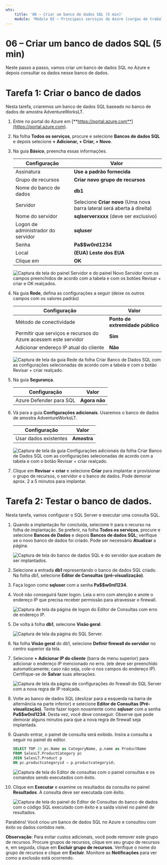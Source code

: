 ```yaml
---
wts:
    title: '06 – Criar um banco de dados SQL (5 min)'
    module: 'Módulo 02 – Principais serviços do Azure (cargas de trabalho)'
---
```


# 06 – Criar um banco de dados SQL (5 min)

Neste passo a passo, vamos criar um banco de dados SQL no Azure e depois consultar os dados nesse banco de dados.

# Tarefa 1: Criar o banco de dados 

Nesta tarefa, criaremos um banco de dados SQL baseado no banco de dados de amostra AdventureWorksLT. 

1. Entre no portal do Azure em [**https://portal.azure.com**](https://portal.azure.com).

2. Na folha **Todos os serviços**, procure e selecione **Bancos de dados SQL** e depois selecione **+ Adicionar, + Criar, + Novo**. 

3. Na guia **Básico**, preencha essas informações.  

    | Configuração | Valor | 
    | --- | --- |
    | Assinatura | **Use a padrão fornecida** |
    | Grupo de recursos | **Criar novo grupo de recursos** |
    | Nome do banco de dados| **db1** | 
    | Servidor | Selecione **Criar novo** (Uma nova barra lateral será aberta à direita)|
    | Nome do servidor | **sqlserverxxxx** (deve ser exclusivo) | 
    | Logon de administrador do servidor | **sqluser** |
    | Senha | **Pa$$w0rd1234** |
    | Local | **(EUA) Leste dos EUA** |
    | Clique em  | **OK** |

   ![Captura de tela do painel Servidor e do painel Novo Servidor com os campos preenchidos de acordo com a tabela e com os botões Revisar + criar e OK realçados.](../images/0501.png)

4. Na guia **Rede**, defina as configurações a seguir (deixe os outros campos com os valores padrão) 

    | Configuração | Valor | 
    | --- | --- |
    | Método de conectividade | **Ponto de extremidade público** |    
    | Permitir que serviços e recursos do Azure acessem este servidor | **Sim** |
    | Adicionar endereço IP atual do cliente | **Não** |
    
   ![Captura de tela da guia Rede da folha Criar Banco de Dados SQL com as configurações selecionadas de acordo com a tabela e com o botão Revisar + criar realçado.](../images/0501b.png)

5. Na guia **Segurança**. 

    | Configuração | Valor | 
    | --- | --- |
    | Azure Defender para SQL| **Agora não** |
    
6. Vá para a guia **Configurações adicionais**. Usaremos o banco de dados de amostra AdventureWorksLT.

    | Configuração | Valor | 
    | --- | --- |
    | Usar dados existentes | **Amostra** |

    ![Captura de tela da guia Configurações adicionais da folha Criar Banco de Dados SQL com as configurações selecionadas de acordo com a tabela e com o botão Revisar + criar realçado.](../images/0501c.png)

7. Clique em **Revisar + criar** e selecione **Criar** para implantar e provisionar o grupo de recursos, o servidor e o banco de dados. Pode demorar aprox. 2 a 5 minutos para implantar.


# Tarefa 2: Testar o banco de dados.

Nesta tarefa, vamos configurar o SQL Server e executar uma consulta SQL. 

1. Quando a implantação for concluída, selecione Ir para o recurso na folha de implantação. Se preferir, na folha **Todos os serviços**, procure e selecione **Bancos de Dados** e depois **Bancos de dados SQL**; verifique se o novo banco de dados foi criado. Pode ser necessário **Atualizar** a página.

    ![Captura de tela do banco de dados SQL e do servidor que acabam de ser implantados.](../images/0502.png)

2. Selecione a entrada **db1** representando o banco de dados SQL criado. Na folha db1, selecione **Editor de Consultas (pré-visualização)**.

3. Faça logon como **sqluser** com a senha **Pa$$w0rd1234**.

4. Você não conseguirá fazer logon. Leia o erro com atenção e anote o endereço IP que precisa receber permissão para atravessar o firewall. 

    ![Captura de tela da página de logon do Editor de Consultas com erro de endereço IP.](../images/0503.png)

5. De volta à folha **db1**, selecione **Visão geral**. 

    ![Captura de tela da página do SQL Server.](../images/0504.png)

6. Na folha **Visão geral** do db1, selecione **Definir firewall do servidor** no centro superior da tela.

7. Selecione **+ Adicionar IP do cliente** (barra de menu superior) para adicionar o endereço IP mencionado no erro. (ele deve ser preenchido automaticamente; caso não seja, cole-o nos campos do endereço IP). Certifique-se de **Salvar** suas alterações. 

    ![Captura de tela da página de configurações do firewall do SQL Server com a nova regra de IP realçada.](../images/0506.png)

8. Volte ao banco de dados SQL (deslizar para a esquerda na barra de alternância na parte inferior) e selecione **Editor de Consultas (Pré-visualização)**. Tente fazer logon novamente como **sqluser** com a senha **Pa$$w0rd1234**. Desta vez, você deve conseguir. Observe que pode demorar alguns minutos para que a nova regra de firewall seja implantada. 

9. Quando entrar, o painel de consulta será exibido. Insira a consulta a seguir no painel do editor. 

    ```SQL
    SELECT TOP 20 pc.Name as CategoryName, p.name as ProductName
    FROM SalesLT.ProductCategory pc
    JOIN SalesLT.Product p
    ON pc.productcategoryid = p.productcategoryid;
    ```

    ![Captura de tela do Editor de consultas com o painel consultas e os comandos sendo executados com êxito.](../images/0507.png)

10. Clique em **Executar** e examine os resultados da consulta no painel **Resultados**. A consulta deve ser executada com êxito.

    ![Captura de tela do painel do Editor de Consultas do banco de dados com o código SQL executado com êxito e a saída visível no painel de resultados.](../images/0508.png)

Parabéns! Você criou um banco de dados SQL no Azure e consultou com êxito os dados contidos nele.

**Observação**: Para evitar custos adicionais, você pode remover este grupo de recursos. Procure grupos de recursos, clique em seu grupo de recursos e, em seguida, clique em **Excluir grupo de recursos**. Verifique o nome do grupo de recursos e clique em **Excluir**. Monitore as **Notificações** para ver como a exclusão está ocorrendo.
